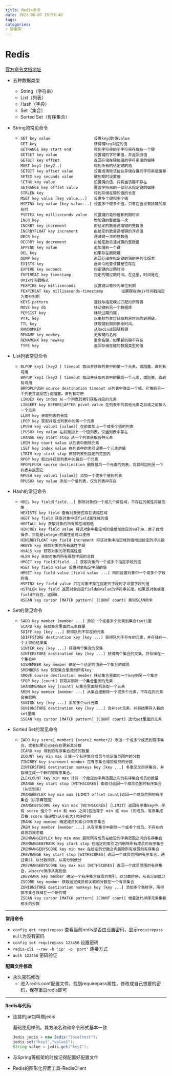 ```yaml
---
title: Redis命令
date: 2023-06-07 15:58:40
tags:
categories: 
- 数据库
---
```

# Redis

[官方命令文档地址](http://www.redis.cn/commands.html)

- 五种数据类型
  - String（字符串）
  - List（列表）
  - Hash（字典）
  - Set（集合）
  - Sorted Set（有序集合）

- String的常见命令

  - ```shell
    SET key value                   设置keyd的值value
    GET key                         获得键key对应的值
    GETRANGE key start end          得到字符串的子字符串存放在一个键
    GETSET key value                设置键的字符串值，并返回旧值
    GETBIT key offset               返回存储在键位值的字符串值的偏移
    MGET key1 [key2..]              得到所有的给定键的值
    SETBIT key offset value         设置或清除该位在存储在键的字符串值偏移
    SETEX key seconds value         键到期时设置值
    SETNX key value                 设置键的值，只有当该键不存在
    SETRANGE key offset value       覆盖字符串的一部分从指定键的偏移
    STRLEN key                      得到存储在键的值的长度
    MSET key value [key value...]   设置多个键和多个值
    MSETNX key value [key value...] 设置多个键多个值，只有在当没有按键的存在时
    PSETEX key milliseconds value   设置键的毫秒值和到期时间
    INCR key                        增加键的整数值一次
    INCRBY key increment            由给定的数量递增键的整数值
    INCRBYFLOAT key increment       由给定的数量递增键的浮点值
    DECR key                        递减键一次的整数值
    DECRBY key decrement            由给定数目递减键的整数值
    APPEND key value                追加值到一个键
    DEL key                         如果存在删除键
    DUMP key                        返回存储在指定键的值的序列化版本
    EXISTS key                      此命令检查该键是否存在
    EXPIRE key seconds              指定键的过期时间
    EXPIREAT key timestamp          指定的键过期时间。在这里，时间是在Unix时间戳格式
    PEXPIRE key milliseconds        设置键以毫秒为单位到期
    PEXPIREAT key milliseconds-timestamp        设置键在Unix时间戳指定为毫秒到期
    KEYS pattern                    查找与指定模式匹配的所有键
    MOVE key db                     移动键到另一个数据库
    PERSIST key                     移除过期的键
    PTTL key                        以毫秒为单位获取剩余时间的到期键。
    TTL key                         获取键到期的剩余时间。
    RANDOMKEY                       从Redis返回随机键
    RENAME key newkey               更改键的名称
    RENAMENX key newkey             重命名键，如果新的键不存在
    TYPE key                        返回存储在键的数据类型的值
    ```

- List列表常见命令

  - ```shell
    BLPOP key1 [key2 ] timeout 取出并获取列表中的第一个元素，或阻塞，直到有可用
    BRPOP key1 [key2 ] timeout 取出并获取列表中的最后一个元素，或阻塞，直到有可用
    BRPOPLPUSH source destination timeout 从列表中弹出一个值，它推到另一个列表并返回它;或阻塞，直到有可用
    LINDEX key index 从一个列表其索引获取对应的元素
    LINSERT key BEFORE|AFTER pivot value 在列表中的其他元素之后或之前插入一个元素
    LLEN key 获取列表的长度
    LPOP key 获取并取出列表中的第一个元素
    LPUSH key value1 [value2] 在前面加上一个或多个值的列表
    LPUSHX key value 在前面加上一个值列表，仅当列表中存在
    LRANGE key start stop 从一个列表获取各种元素
    LREM key count value 从列表中删除元素
    LSET key index value 在列表中的索引设置一个元素的值
    LTRIM key start stop 修剪列表到指定的范围内
    RPOP key 取出并获取列表中的最后一个元素
    RPOPLPUSH source destination 删除最后一个元素的列表，将其附加到另一个列表并返回它
    RPUSH key value1 [value2] 添加一个或多个值到列表
    RPUSHX key value 添加一个值列表，仅当列表中存在
    ```

- Hash的常见命令

  - ```shell
    HDEL key field[field...] 删除对象的一个或几个属性域，不存在的属性将被忽略
    HEXISTS key field 查看对象是否存在该属性域
    HGET key field 获取对象中该field属性域的值
    HGETALL key 获取对象的所有属性域和值
    HINCRBY key field value 将该对象中指定域的值增加给定的value，原子自增操作，只能是integer的属性值可以使用
    HINCRBYFLOAT key field increment 将该对象中指定域的值增加给定的浮点数
    HKEYS key 获取对象的所有属性字段
    HVALS key 获取对象的所有属性值
    HLEN key 获取对象的所有属性字段的总数
    HMGET key field[field...] 获取对象的一个或多个指定字段的值
    HSET key field value 设置对象指定字段的值
    HMSET key field value [field value ...] 同时设置对象中一个或多个字段的值
    HSETNX key field value 只在对象不存在指定的字段时才设置字段的值
    HSTRLEN key field 返回对象指定field的value的字符串长度，如果该对象或者field不存在，返回0.
    HSCAN key cursor [MATCH pattern] [COUNT count] 类似SCAN命令
    ```

- Set的常见命令

  - ```shell
    SADD key member [member ...] 添加一个或者多个元素到集合(set)里
    SCARD key 获取集合里面的元素数量
    SDIFF key [key ...] 获得队列不存在的元素
    SDIFFSTORE destination key [key ...] 获得队列不存在的元素，并存储在一个关键的结果集
    SINTER key [key ...] 获得两个集合的交集
    SINTERSTORE destination key [key ...] 获得两个集合的交集，并存储在一个集合中
    SISMEMBER key member 确定一个给定的值是一个集合的成员
    SMEMBERS key 获取集合里面的所有key
    SMOVE source destination member 移动集合里面的一个key到另一个集合
    SPOP key [count] 获取并删除一个集合里面的元素
    SRANDMEMBER key [count] 从集合里面随机获取一个元素
    SREM key member [member ...] 从集合里删除一个或多个元素，不存在的元素会被忽略
    SUNION key [key ...] 添加多个set元素
    SUNIONSTORE destination key [key ...] 合并set元素，并将结果存入新的set里面
    SSCAN key cursor [MATCH pattern] [COUNT count] 迭代set里面的元素
    ```

- Sorted Set的常见命令

  - ```shell
    ZADD key score1 member1 [score2 member2] 添加一个或多个成员到有序集合，或者如果它已经存在更新其分数
    ZCARD key 得到的有序集合成员的数量
    ZCOUNT key min max 计算一个有序集合成员与给定值范围内的分数
    ZINCRBY key increment member 在有序集合增加成员的分数
    ZINTERSTORE destination numkeys key [key ...] 多重交叉排序集合，并存储生成一个新的键有序集合。
    ZLEXCOUNT key min max 计算一个给定的字典范围之间的有序集合成员的数量
    ZRANGE key start stop [WITHSCORES] 由索引返回一个成员范围的有序集合（从低到高）
    ZRANGEBYLEX key min max [LIMIT offset count]返回一个成员范围的有序集合（由字典范围）
    ZRANGEBYSCORE key min max [WITHSCORES] [LIMIT] 返回有序集key中，所有 score 值介于 min 和 max 之间(包括等于 min 或 max )的成员，有序集成员按 score 值递增(从小到大)次序排列
    ZRANK key member 确定成员的索引中有序集合
    ZREM key member [member ...] 从有序集合中删除一个或多个成员，不存在的成员将被忽略
    ZREMRANGEBYLEX key min max 删除所有成员在给定的字典范围之间的有序集合
    ZREMRANGEBYRANK key start stop 在给定的索引之内删除所有成员的有序集合
    ZREMRANGEBYSCORE key min max 在给定的分数之内删除所有成员的有序集合
    ZREVRANGE key start stop [WITHSCORES] 返回一个成员范围的有序集合，通过索引，以分数排序，从高分到低分
    ZREVRANGEBYSCORE key max min [WITHSCORES] 返回一个成员范围的有序集合，以socre排序从高到低
    ZREVRANK key member 确定一个有序集合成员的索引，以分数排序，从高分到低分
    ZSCORE key member 获取给定成员相关联的分数在一个有序集合
    ZUNIONSTORE destination numkeys key [key ...] 添加多个集排序，所得排序集合存储在一个新的键
    ZSCAN key cursor [MATCH pattern] [COUNT count] 增量迭代排序元素集和相关的分数
    ```

---

**常用命令**

- `config get requirepass`   查看当前redis是否由设置密码，显示`requirepass` `null`为没有密码
- `config set requirepass 123456`   设置密码
- `redis-cli --raw -h 'ip' -p 'port'`   连接方式 
- `auth 123456`   密码验证

**配置文件修改**

- 永久密码修改
  - 进入redis.conf配置文件，找到requirepass属性，修改成自己想要的密码，保存重启redis即可

---

**Redis与代码**

- 连接的jar包叫做jedis

  基础使用样例，其方法名称和命令形式基本一致

  ```java
  Jedis jedis = new Jedis("localhost");
  jedis.set("key1","value1");
  String value = jedis.get("key1");
  ```

- 与Spring等框架的时候记得配置好配置文件

- Redis的图形化界面工具-RedisClient